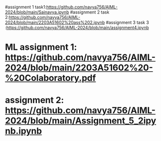 #assignment 1 task1:https://github.com/navya756/AIML-2024/blob/main/Sainavya.ipynb
#assignment 2 task 2:https://github.com/navya756/AIML-2024/blob/main/2203A51602%20ass%202.ipynb
#assignment 3 task 3 :https://github.com/navya756/AIML-2024/blob/main/assignment4.ipynb
# ML assignment 1: https://github.com/navya756/AIML-2024/blob/main/2203A51602%20-%20Colaboratory.pdf
# assignment  2: https://github.com/navya756/AIML-2024/blob/main/Assignment_5_2ipynb.ipynb

